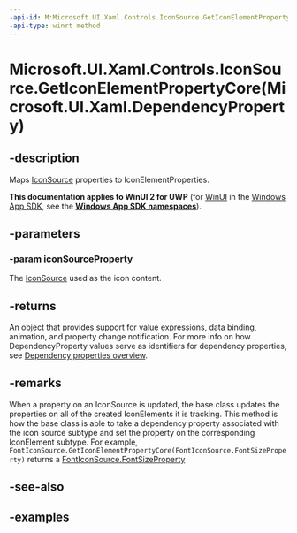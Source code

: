 ```yaml
---
-api-id: M:Microsoft.UI.Xaml.Controls.IconSource.GetIconElementPropertyCore(Microsoft.UI.Xaml.DependencyProperty)
-api-type: winrt method
---
```


# Microsoft.UI.Xaml.Controls.IconSource.GetIconElementPropertyCore(Microsoft.UI.Xaml.DependencyProperty)

<!--
protected virtual Microsoft.UI.Xaml.DependencyProperty GetIconElementPropertyCore (Microsoft.UI.Xaml.DependencyProperty iconSourceProperty);
-->

## -description

Maps [IconSource](iconsource.md) properties to IconElementProperties.

**This documentation applies to WinUI 2 for UWP** (for [WinUI](/windows/apps/winui/winui3/) in the [Windows App SDK](/windows/apps/windows-app-sdk/), see the **[Windows App SDK namespaces](/windows/windows-app-sdk/api/winrt/)**).

## -parameters

### -param iconSourceProperty

The [IconSource](iconsource.md) used as the icon content.

## -returns

An object that provides support for value expressions, data binding, animation, and property change notification. For more info on how DependencyProperty values serve as identifiers for dependency properties, see [Dependency properties overview](/windows/uwp/xaml-platform/dependency-properties-overview).

## -remarks

When a property on an IconSource is updated, the base class updates the properties on all of the created IconElements it is tracking.  This method is how the base class is able to take a dependency property associated with the icon source subtype and set the property on the corresponding IconElement subtype. For example, `FontIconSource.GetIconElementPropertyCore(FontIconSource.FontSizeProperty)` returns a [FontIconSource.FontSizeProperty](fonticonsource_fontsizeproperty.md)

## -see-also

## -examples
